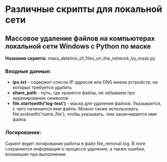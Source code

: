 # Различные скрипты для локальной сети

## Массовое удаление файлов на компьютерах локальной сети Windows с Python по маске

**Название скрипта**: mass_deletion_of_files_on_the_network_by_mask.py

### Входные данные:

* **ips.txt** - содержит список IP адресов или DNS имена устройств, на которых требуется удалить
* **share_path** - путь, где хранятся файлы, не забываем про экранирование символов
* **file.startswith('log-test')** - маска для удаления файлов. Указывается, с чего начинается имя файла. Можно также
  использовать file.endswith('name_file'), чтобы указывать, чем заканчивается имя файла.

### Логирование:

Скрипт ведет логирование работы в файл file_removal.log. В логе сохраняется информация о процессе удаления, а
также ошибки, возникшие при выполнении.